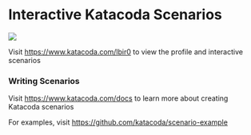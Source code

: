 # Interactive Katacoda Scenarios

[![](http://shields.katacoda.com/katacoda/lbir0/count.svg)](https://www.katacoda.com/lbir0 "Get your profile on Katacoda.com")

Visit https://www.katacoda.com/lbir0 to view the profile and interactive scenarios

### Writing Scenarios
Visit https://www.katacoda.com/docs to learn more about creating Katacoda scenarios

For examples, visit https://github.com/katacoda/scenario-example
